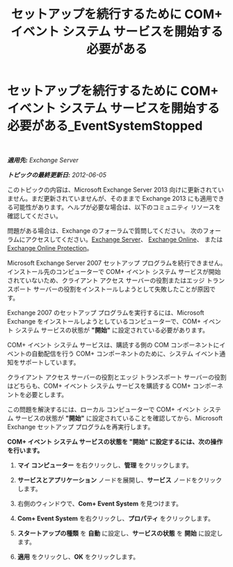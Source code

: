 ﻿---
title: 'セットアップを続行するために COM+ イベント システム サービスを開始する必要がある'
TOCTitle: セットアップを続行するために COM+ イベント システム サービスを開始する必要がある_EventSystemStopped
ms:assetid: 3b8d2ba3-87fb-4749-b4d1-5dfec97e1ca4
ms:mtpsurl: https://technet.microsoft.com/ja-jp/library/ms.exch.setupreadiness.eventsystemstopped(v=EXCHG.150)
ms:contentKeyID: 48269382
ms.date: 04/24/2018
mtps_version: v=EXCHG.150
ms.translationtype: HT
---

# セットアップを続行するために COM+ イベント システム サービスを開始する必要がある\_EventSystemStopped

 

_**適用先:** Exchange Server_

_**トピックの最終更新日:** 2012-06-05_

このトピックの内容は、Microsoft Exchange Server 2013 向けに更新されていません。まだ更新されていませんが、そのままで Exchange 2013 にも適用できる可能性があります。ヘルプが必要な場合は、以下のコミュニティ リソースを確認してください。

問題がある場合は、Exchange のフォーラムで質問してください。 次のフォーラムにアクセスしてください。[Exchange Server](https://go.microsoft.com/fwlink/p/?linkid=60612)、 [Exchange Online](https://go.microsoft.com/fwlink/p/?linkid=267542)、 または [Exchange Online Protection](https://go.microsoft.com/fwlink/p/?linkid=285351)。

Microsoft Exchange Server 2007 セットアップ プログラムを続行できません。インストール先のコンピューターで COM+ イベント システム サービスが開始されていないため、クライアント アクセス サーバーの役割またはエッジ トランスポート サーバーの役割をインストールしようとして失敗したことが原因です。

Exchange 2007 のセットアップ プログラムを実行するには、Microsoft Exchange をインストールしようとしているコンピューターで、COM+ イベント システム サービスの状態が **"開始"** に設定されている必要があります。

COM+ イベント システム サービスは、購読する側の COM コンポーネントにイベントの自動配信を行う COM+ コンポーネントのために、システム イベント通知をサポートしています。

クライアント アクセス サーバーの役割とエッジ トランスポート サーバーの役割はどちらも、COM+ イベント システム サービスを購読する COM+ コンポーネントを必要とします。

この問題を解決するには、ローカル コンピューターで COM+ イベント システム サービスの状態が **"開始"** に設定されていることを確認してから、Microsoft Exchange セットアップ プログラムを再実行します。

**COM+ イベント システム サービスの状態を "開始" に設定するには、次の操作を行います。**

1.  <strong>マイ コンピューター</strong> を右クリックし、<strong>管理</strong> をクリックします。

2.  <strong>サービスとアプリケーション</strong> ノードを展開し、<strong>サービス</strong> ノードをクリックします。

3.  右側のウィンドウで、<strong>Com+ Event System</strong> を見つけます。

4.  <strong>Com+ Event System</strong> を右クリックし、<strong>プロパティ</strong> をクリックします。

5.  <strong>スタートアップの種類</strong> を <strong>自動</strong> に設定し、<strong>サービスの状態</strong> を <strong>開始</strong> に設定します。

6.  <strong>適用</strong> をクリックし、<strong>OK</strong> をクリックします。

